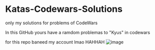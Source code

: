 # Katas-Codewars-Solutions
only my solutions for problems of CodeWars 

In this GitHub yours have a ramdom problemas to "Kyus" in codewars 


for this repo baneed my account lmao HAHHAH
![image](https://user-images.githubusercontent.com/100618303/168526718-57a1df7d-fc15-4a9a-8a95-f08925c065f0.png)

